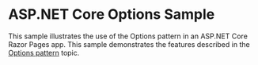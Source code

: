 # ASP.NET Core Options Sample

This sample illustrates the use of the Options pattern in an ASP.NET Core Razor Pages app. This sample demonstrates the features described in the [Options pattern](../../../../options.md) topic.